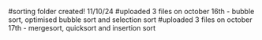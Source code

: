 #sorting folder created! 11/10/24
#uploaded 3 files on october 16th - bubble sort, optimised bubble sort and selection sort
#uploaded 3 files on october 17th - mergesort, quicksort and insertion sort
